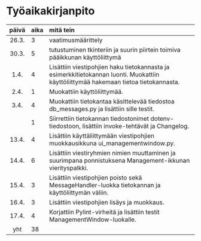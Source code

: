 # Työaikakirjanpito

| päivä | aika | mitä tein  |
| :----:|:-----| :-----|
| 26.3. | 3    | vaatimusmäärittely |
| 30.3. | 5    | tutustuminen tkinteriin ja suurin piirtein toimiva pääikkunan käyttöliittymä |
| 1.4. | 4    | Lisättiin viestipohjien haku tietokannasta ja esimerkkitietokannan luonti. Muokattiin käyttöliittymää hakemaan tietoa tietokannasta. |
| 2.4. | 1    | Muokattiin käyttöliittymää. |
| 3.4. | 4    | Muokattiin tietokantaa käsittelevää tiedostoa db_messages.py ja lisättiin sille testit. |
|  | 1    | Siirrettiin tietokannan tiedostonimet dotenv-tiedostoon, lisättiin invoke-tehtävät ja Changelog. |
| 13.4. | 4    | Lisättiin käyttäliittymään viestipohjien muokkausikkuna ui_managementwindow.py. |
| 14.4. | 6    | Lisättiin viestiryhmien nimien muuttaminen ja suurimpana ponnistuksena Management-ikkunan vierityspalkki. |
| 15.4. | 3    | Lisättiin viestipohjien poisto sekä MessageHandler-luokka tietokannan ja käyttöliittymän väliin. |
| 16.4. | 3    | Lisättiin viestipohjien lisäys ja muokkaus. |
| 17.4. | 4    | Korjattiin Pylint-virheitä ja lisättiin testit ManagementWindow-luokalle. |
| yht | 38    |  |
